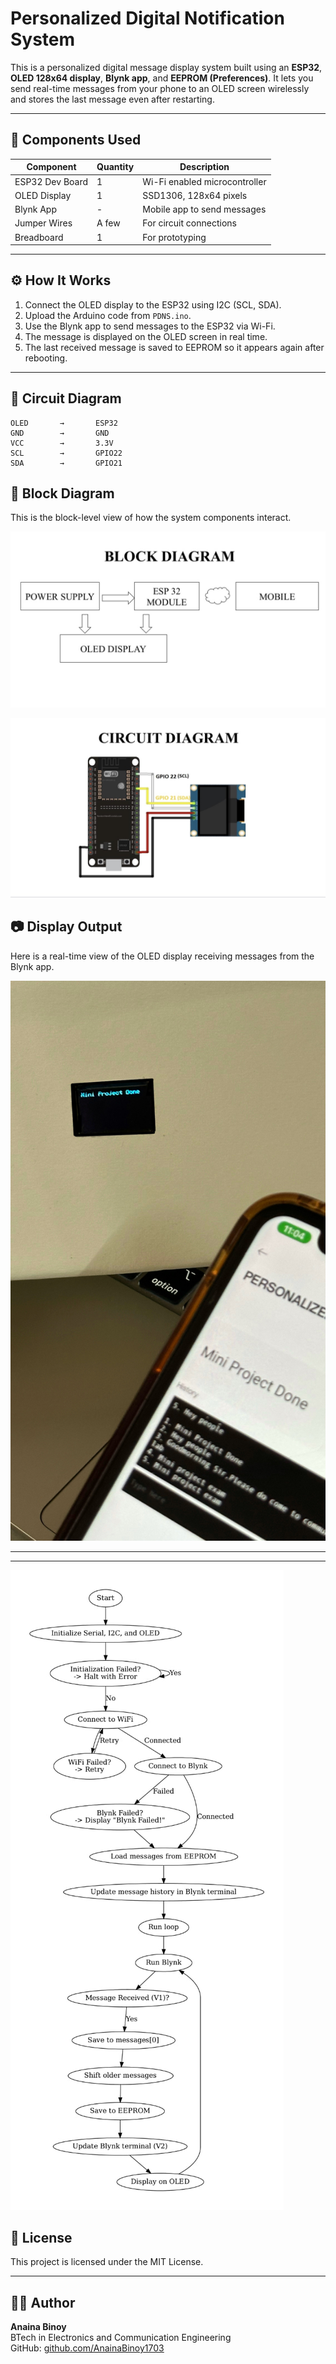 # Personalized Digital Notification System

This is a personalized digital message display system built using an **ESP32**, **OLED 128x64 display**, **Blynk app**, and **EEPROM (Preferences)**. It lets you send real-time messages from your phone to an OLED screen wirelessly and stores the last message even after restarting.

---

## 🔧 Components Used

| Component         | Quantity | Description                              |
|------------------|----------|------------------------------------------|
| ESP32 Dev Board  | 1        | Wi-Fi enabled microcontroller            |
| OLED Display     | 1        | SSD1306, 128x64 pixels                    |
| Blynk App        | -        | Mobile app to send messages              |
| Jumper Wires     | A few    | For circuit connections                  |
| Breadboard       | 1        | For prototyping                          |

---

## ⚙️ How It Works

1. Connect the OLED display to the ESP32 using I2C (SCL, SDA).
2. Upload the Arduino code from `PDNS.ino`.
3. Use the Blynk app to send messages to the ESP32 via Wi-Fi.
4. The message is displayed on the OLED screen in real time.
5. The last received message is saved to EEPROM so it appears again after rebooting.

---

## 🔌 Circuit Diagram

```plaintext
OLED       →       ESP32  
GND        →       GND  
VCC        →       3.3V  
SCL        →       GPIO22  
SDA        →       GPIO21  
```
## 🧠 Block Diagram

This is the block-level view of how the system components interact.

![Block Diagram](block.jpg)

![Circuit Diagram](circuit.jpg)
## 📷 Display Output

Here is a real-time view of the OLED display receiving messages from the Blynk app.

![OLED Display](display.jpg)

---

---
![Flowchart](flowchart.jpg)
## 📜 License

This project is licensed under the MIT License.

---

## 👩‍💻 Author

**Anaina Binoy**  
BTech in Electronics and Communication Engineering  
GitHub: [github.com/AnainaBinoy1703](https://github.com/AnainaBinoy1703)
